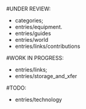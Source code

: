 #UNDER REVIEW: 
 - categories;
 - entries/equipment.
 - entries/guides
 - entries/world
 - entries/links/contributions
 
#WORK IN PROGRESS:
 - entries/links;
 - entries/storage_and_xfer
 
#TODO:

 - entries/technology

